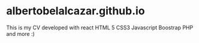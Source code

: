 # albertobelalcazar.github.io
This is my CV developed with react HTML 5 CSS3 Javascript Boostrap PHP and more :)
